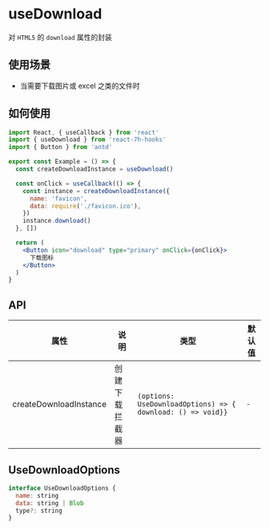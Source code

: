 # useDownload

对 `HTML5` 的 `download` 属性的封装

## 使用场景

- 当需要下载图片或 excel 之类的文件时

## 如何使用

```jsx
import React, { useCallback } from 'react'
import { useDownload } from 'react-7h-hooks'
import { Button } from 'antd'

export const Example = () => {
  const createDownloadInstance = useDownload()

  const onClick = useCallback(() => {
    const instance = createDownloadInstance({
      name: 'favicon',
      data: require('./favicon.ico'),
    })
    instance.download()
  }, [])

  return (
    <Button icon="download" type="primary" onClick={onClick}>
      下载图标
    </Button>
  )
}

```

## API

| 属性                   | 说明           | 类型                                                        | 默认值 |
| ---------------------- | -------------- | ----------------------------------------------------------- | ------ |
| createDownloadInstance | 创建下载拦截器 | `(options: UseDownloadOptions) => { download: () => void}}` | `-`    |

## UseDownloadOptions

```js
interface UseDownloadOptions {
  name: string
  data: string | Blob
  type?: string
}
```
